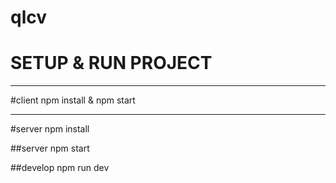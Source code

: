# qlcv
# SETUP & RUN PROJECT
-----------------------------------------
#client
npm install & npm start

------------------------------------------

#server
npm install 

##server
npm start

##develop
npm run dev